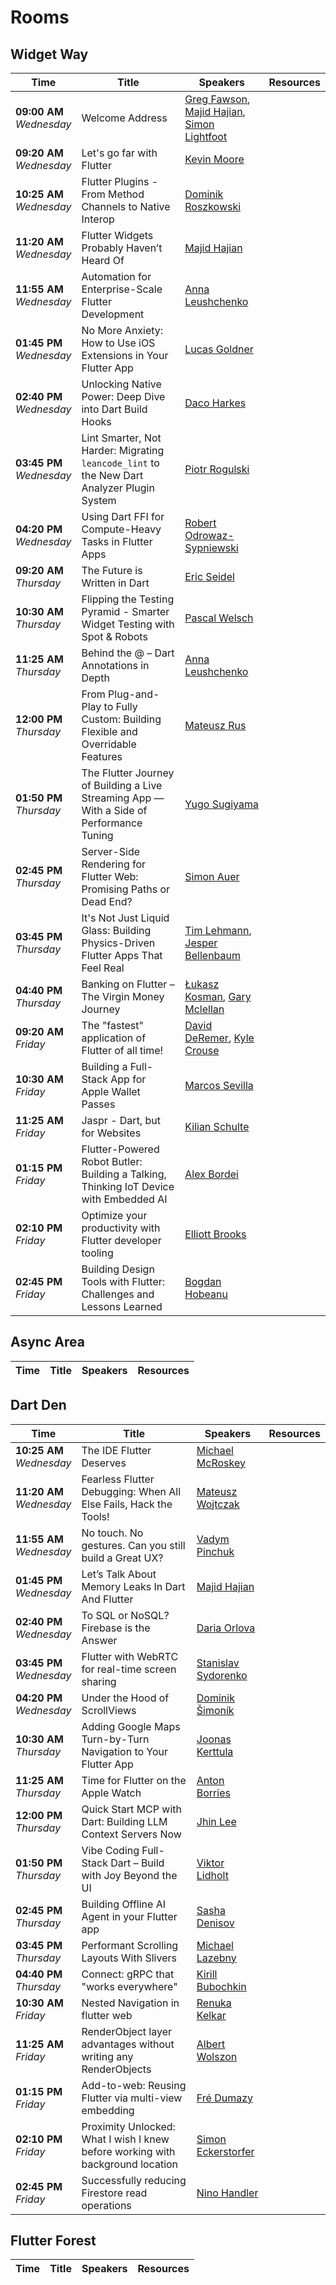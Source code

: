 # Rooms


## Widget Way

| Time | Title | Speakers | Resources |
| ---- | ----- | -------- | --------- |
| **09:00 AM**<br>*Wednesday* | Welcome Address | [Greg Fawson](https://github.com/dumazy/ftcon25eu_talks/blob/main/Speakers.md#greg-fawson), [Majid Hajian](https://github.com/dumazy/ftcon25eu_talks/blob/main/Speakers.md#majid-hajian), [Simon Lightfoot](https://github.com/dumazy/ftcon25eu_talks/blob/main/Speakers.md#simon-lightfoot) |  |
| **09:20 AM**<br>*Wednesday* | Let's go far with Flutter | [Kevin Moore](https://github.com/dumazy/ftcon25eu_talks/blob/main/Speakers.md#kevin-moore) |  |
| **10:25 AM**<br>*Wednesday* | Flutter Plugins - From Method Channels to Native Interop | [Dominik Roszkowski](https://github.com/dumazy/ftcon25eu_talks/blob/main/Speakers.md#dominik-roszkowski) |  |
| **11:20 AM**<br>*Wednesday* | Flutter Widgets Probably Haven’t Heard Of | [Majid Hajian](https://github.com/dumazy/ftcon25eu_talks/blob/main/Speakers.md#majid-hajian) |  |
| **11:55 AM**<br>*Wednesday* | Automation for Enterprise-Scale Flutter Development | [Anna Leushchenko](https://github.com/dumazy/ftcon25eu_talks/blob/main/Speakers.md#anna-leushchenko) |  |
| **01:45 PM**<br>*Wednesday* | No More Anxiety: How to Use iOS Extensions in Your Flutter App | [Lucas Goldner](https://github.com/dumazy/ftcon25eu_talks/blob/main/Speakers.md#lucas-goldner) |  |
| **02:40 PM**<br>*Wednesday* | Unlocking Native Power: Deep Dive into Dart Build Hooks | [Daco Harkes](https://github.com/dumazy/ftcon25eu_talks/blob/main/Speakers.md#daco-harkes) |  |
| **03:45 PM**<br>*Wednesday* | Lint Smarter, Not Harder: Migrating `leancode_lint` to the New Dart Analyzer Plugin System | [Piotr Rogulski](https://github.com/dumazy/ftcon25eu_talks/blob/main/Speakers.md#piotr-rogulski) |  |
| **04:20 PM**<br>*Wednesday* | Using Dart FFI for Compute-Heavy Tasks in Flutter Apps | [Robert Odrowaz-Sypniewski](https://github.com/dumazy/ftcon25eu_talks/blob/main/Speakers.md#robert-odrowaz-sypniewski) |  |
| **09:20 AM**<br>*Thursday* | The Future is Written in Dart | [Eric Seidel](https://github.com/dumazy/ftcon25eu_talks/blob/main/Speakers.md#eric-seidel) |  |
| **10:30 AM**<br>*Thursday* | Flipping the Testing Pyramid - Smarter Widget Testing with Spot & Robots | [Pascal Welsch](https://github.com/dumazy/ftcon25eu_talks/blob/main/Speakers.md#pascal-welsch) |  |
| **11:25 AM**<br>*Thursday* | Behind the @ – Dart Annotations in Depth | [Anna Leushchenko](https://github.com/dumazy/ftcon25eu_talks/blob/main/Speakers.md#anna-leushchenko) |  |
| **12:00 PM**<br>*Thursday* | From Plug-and-Play to Fully Custom: Building Flexible and Overridable Features | [Mateusz Rus](https://github.com/dumazy/ftcon25eu_talks/blob/main/Speakers.md#mateusz-rus) |  |
| **01:50 PM**<br>*Thursday* | The Flutter Journey of Building a Live Streaming App — With a Side of Performance Tuning | [Yugo Sugiyama](https://github.com/dumazy/ftcon25eu_talks/blob/main/Speakers.md#yugo-sugiyama) |  |
| **02:45 PM**<br>*Thursday* | Server-Side Rendering for Flutter Web: Promising Paths or Dead End? | [Simon Auer](https://github.com/dumazy/ftcon25eu_talks/blob/main/Speakers.md#simon-auer) |  |
| **03:45 PM**<br>*Thursday* | It's Not Just Liquid Glass: Building Physics-Driven Flutter Apps That Feel Real | [Tim Lehmann](https://github.com/dumazy/ftcon25eu_talks/blob/main/Speakers.md#tim-lehmann), [Jesper Bellenbaum](https://github.com/dumazy/ftcon25eu_talks/blob/main/Speakers.md#jesper-bellenbaum) |  |
| **04:40 PM**<br>*Thursday* | Banking on Flutter – The Virgin Money Journey | [Łukasz Kosman](https://github.com/dumazy/ftcon25eu_talks/blob/main/Speakers.md#łukasz-kosman), [Gary Mclellan](https://github.com/dumazy/ftcon25eu_talks/blob/main/Speakers.md#gary-mclellan) |  |
| **09:20 AM**<br>*Friday* | The "fastest" application of Flutter of all time! | [David DeRemer](https://github.com/dumazy/ftcon25eu_talks/blob/main/Speakers.md#david-deremer), [Kyle Crouse](https://github.com/dumazy/ftcon25eu_talks/blob/main/Speakers.md#kyle-crouse) |  |
| **10:30 AM**<br>*Friday* | Building a Full-Stack App for Apple Wallet Passes | [Marcos Sevilla](https://github.com/dumazy/ftcon25eu_talks/blob/main/Speakers.md#marcos-sevilla) |  |
| **11:25 AM**<br>*Friday* | Jaspr - Dart, but for Websites | [Kilian Schulte](https://github.com/dumazy/ftcon25eu_talks/blob/main/Speakers.md#kilian-schulte) |  |
| **01:15 PM**<br>*Friday* | Flutter-Powered Robot Butler: Building a Talking, Thinking IoT Device with Embedded AI | [Alex Bordei](https://github.com/dumazy/ftcon25eu_talks/blob/main/Speakers.md#alex-bordei) |  |
| **02:10 PM**<br>*Friday* | Optimize your productivity with Flutter developer tooling | [Elliott Brooks](https://github.com/dumazy/ftcon25eu_talks/blob/main/Speakers.md#elliott-brooks) |  |
| **02:45 PM**<br>*Friday* | Building Design Tools with Flutter: Challenges and Lessons Learned | [Bogdan Hobeanu](https://github.com/dumazy/ftcon25eu_talks/blob/main/Speakers.md#bogdan-hobeanu) |  |


## Async Area

| Time | Title | Speakers | Resources |
| ---- | ----- | -------- | --------- |


## Dart Den

| Time | Title | Speakers | Resources |
| ---- | ----- | -------- | --------- |
| **10:25 AM**<br>*Wednesday* | The IDE Flutter Deserves | [Michael McRoskey](https://github.com/dumazy/ftcon25eu_talks/blob/main/Speakers.md#michael-mcroskey) |  |
| **11:20 AM**<br>*Wednesday* | Fearless Flutter Debugging: When All Else Fails, Hack the Tools! | [Mateusz Wojtczak](https://github.com/dumazy/ftcon25eu_talks/blob/main/Speakers.md#mateusz-wojtczak) |  |
| **11:55 AM**<br>*Wednesday* | No touch. No gestures. Can you still build a Great UX? | [Vadym Pinchuk](https://github.com/dumazy/ftcon25eu_talks/blob/main/Speakers.md#vadym-pinchuk) |  |
| **01:45 PM**<br>*Wednesday* | Let’s Talk About Memory Leaks In Dart And Flutter | [Majid Hajian](https://github.com/dumazy/ftcon25eu_talks/blob/main/Speakers.md#majid-hajian) |  |
| **02:40 PM**<br>*Wednesday* | To SQL or NoSQL? Firebase is the Answer | [Daria Orlova](https://github.com/dumazy/ftcon25eu_talks/blob/main/Speakers.md#daria-orlova) |  |
| **03:45 PM**<br>*Wednesday* | Flutter with WebRTC for real-time screen sharing | [Stanislav Sydorenko](https://github.com/dumazy/ftcon25eu_talks/blob/main/Speakers.md#stanislav-sydorenko) |  |
| **04:20 PM**<br>*Wednesday* | Under the Hood of ScrollViews | [Dominik Šimoník](https://github.com/dumazy/ftcon25eu_talks/blob/main/Speakers.md#dominik-šimoník) |  |
| **10:30 AM**<br>*Thursday* | Adding Google Maps Turn-by-Turn Navigation to Your Flutter App | [Joonas Kerttula](https://github.com/dumazy/ftcon25eu_talks/blob/main/Speakers.md#joonas-kerttula) |  |
| **11:25 AM**<br>*Thursday* | Time for Flutter on the Apple Watch | [Anton Borries](https://github.com/dumazy/ftcon25eu_talks/blob/main/Speakers.md#anton-borries) |  |
| **12:00 PM**<br>*Thursday* | Quick Start MCP with Dart: Building LLM Context Servers Now | [Jhin Lee](https://github.com/dumazy/ftcon25eu_talks/blob/main/Speakers.md#jhin-lee) |  |
| **01:50 PM**<br>*Thursday* | Vibe Coding Full-Stack Dart – Build with Joy Beyond the UI | [Viktor Lidholt](https://github.com/dumazy/ftcon25eu_talks/blob/main/Speakers.md#viktor-lidholt) |  |
| **02:45 PM**<br>*Thursday* | Building Offline AI Agent in your Flutter app | [Sasha Denisov](https://github.com/dumazy/ftcon25eu_talks/blob/main/Speakers.md#sasha-denisov) |  |
| **03:45 PM**<br>*Thursday* | Performant Scrolling Layouts With Slivers | [Michael Lazebny](https://github.com/dumazy/ftcon25eu_talks/blob/main/Speakers.md#michael-lazebny) |  |
| **04:40 PM**<br>*Thursday* | Connect: gRPC that "works everywhere" | [Kirill Bubochkin](https://github.com/dumazy/ftcon25eu_talks/blob/main/Speakers.md#kirill-bubochkin) |  |
| **10:30 AM**<br>*Friday* | Nested Navigation in flutter web | [Renuka Kelkar](https://github.com/dumazy/ftcon25eu_talks/blob/main/Speakers.md#renuka-kelkar) |  |
| **11:25 AM**<br>*Friday* | RenderObject layer advantages without writing any RenderObjects | [Albert Wolszon](https://github.com/dumazy/ftcon25eu_talks/blob/main/Speakers.md#albert-wolszon) |  |
| **01:15 PM**<br>*Friday* | Add-to-web: Reusing Flutter via multi-view embedding | [Fré Dumazy](https://github.com/dumazy/ftcon25eu_talks/blob/main/Speakers.md#fré-dumazy) |  |
| **02:10 PM**<br>*Friday* | Proximity Unlocked: What I wish I knew before working with background location | [Simon Eckerstorfer](https://github.com/dumazy/ftcon25eu_talks/blob/main/Speakers.md#simon-eckerstorfer) |  |
| **02:45 PM**<br>*Friday* | Successfully reducing Firestore read operations | [Nino Handler](https://github.com/dumazy/ftcon25eu_talks/blob/main/Speakers.md#nino-handler) |  |


## Flutter Forest

| Time | Title | Speakers | Resources |
| ---- | ----- | -------- | --------- |


